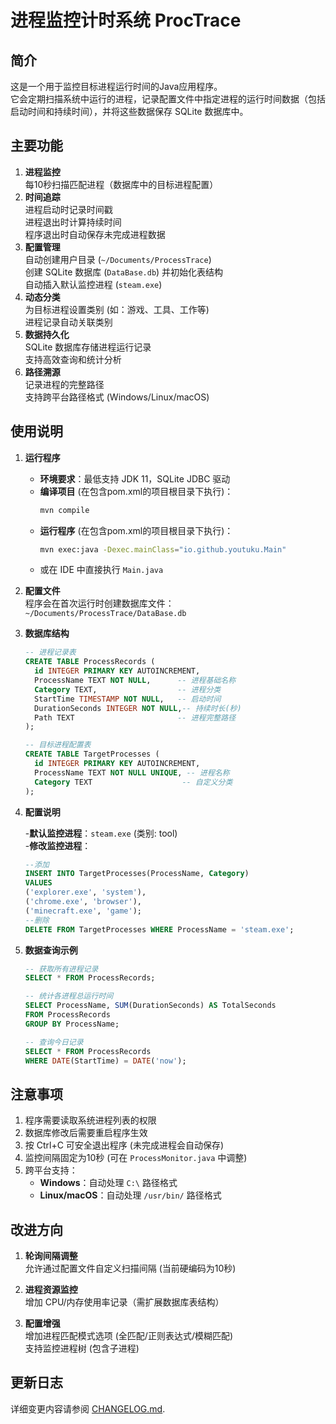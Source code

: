 # 进程监控计时系统 ProcTrace

## 简介
这是一个用于监控目标进程运行时间的Java应用程序。  
它会定期扫描系统中运行的进程，记录配置文件中指定进程的运行时间数据（包括启动时间和持续时间），并将这些数据保存 SQLite 数据库中。

## 主要功能
1. **进程监控**  
    每10秒扫描匹配进程（数据库中的目标进程配置）
2. **时间追踪**  
    进程启动时记录时间戳  
    进程退出时计算持续时间  
    程序退出时自动保存未完成进程数据
3. **配置管理**  
    自动创建用户目录 (`~/Documents/ProcessTrace`)  
    创建 SQLite 数据库 (`DataBase.db`) 并初始化表结构  
    自动插入默认监控进程 (`steam.exe`)
4. **动态分类**  
    为目标进程设置类别 (如：游戏、工具、工作等)   
    进程记录自动关联类别
5. **数据持久化**  
    SQLite 数据库存储进程运行记录  
    支持高效查询和统计分析
6. **路径溯源**  
    记录进程的完整路径  
    支持跨平台路径格式 (Windows/Linux/macOS)

## 使用说明
1. **运行程序**
   - **环境要求**：最低支持 JDK 11，SQLite JDBC 驱动
   - **编译项目** (在包含pom.xml的项目根目录下执行)：
     ```bash
     mvn compile
     ```
   - **运行程序** (在包含pom.xml的项目根目录下执行)：
     ```bash
     mvn exec:java -Dexec.mainClass="io.github.youtuku.Main"
     ```
   - 或在 IDE 中直接执行 `Main.java`

2. **配置文件**  
    程序会在首次运行时创建数据库文件：  
    `~/Documents/ProcessTrace/DataBase.db`  

3. **数据库结构**
   ```sql
   -- 进程记录表
   CREATE TABLE ProcessRecords (
     id INTEGER PRIMARY KEY AUTOINCREMENT,
     ProcessName TEXT NOT NULL,      -- 进程基础名称
     Category TEXT,                  -- 进程分类
     StartTime TIMESTAMP NOT NULL,   -- 启动时间
     DurationSeconds INTEGER NOT NULL,-- 持续时长(秒)
     Path TEXT                       -- 进程完整路径
   );
   
   -- 目标进程配置表
   CREATE TABLE TargetProcesses (
     id INTEGER PRIMARY KEY AUTOINCREMENT,
     ProcessName TEXT NOT NULL UNIQUE, -- 进程名称
     Category TEXT                    -- 自定义分类
   );

4. **配置说明**  

    -**默认监控进程**：`steam.exe` (类别: tool)  
    -**修改监控进程**：
    ```sql  
    --添加
    INSERT INTO TargetProcesses(ProcessName, Category) 
    VALUES 
    ('explorer.exe', 'system'),
    ('chrome.exe', 'browser'),
    ('minecraft.exe', 'game');  
    --删除
    DELETE FROM TargetProcesses WHERE ProcessName = 'steam.exe';

5. **数据查询示例**
    ```sql  
    -- 获取所有进程记录
    SELECT * FROM ProcessRecords;

    -- 统计各进程总运行时间
    SELECT ProcessName, SUM(DurationSeconds) AS TotalSeconds 
    FROM ProcessRecords 
    GROUP BY ProcessName;

    -- 查询今日记录
    SELECT * FROM ProcessRecords 
    WHERE DATE(StartTime) = DATE('now');
    ```
## 注意事项
1. 程序需要读取系统进程列表的权限
2. 数据库修改后需要重启程序生效
3. 按 Ctrl+C 可安全退出程序 (未完成进程会自动保存)
4. 监控间隔固定为10秒 (可在 `ProcessMonitor.java` 中调整)
5. 跨平台支持：
    - **Windows**：自动处理 `C:\` 路径格式
    - **Linux/macOS**：自动处理 `/usr/bin/` 路径格式


## 改进方向
1. **轮询间隔调整**  
    允许通过配置文件自定义扫描间隔 (当前硬编码为10秒)
   
2. **进程资源监控**  
    增加 CPU/内存使用率记录（需扩展数据库表结构）

3. **配置增强**  
    增加进程匹配模式选项 (全匹配/正则表达式/模糊匹配)  
    支持监控进程树 (包含子进程)

## 更新日志  
详细变更内容请参阅 [CHANGELOG.md](CHANGELOG.md).

